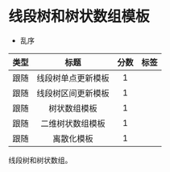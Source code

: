 # 线段树和树状数组模板
- 乱序

|类型|标题|分数|标签|
|:---:|:---:|:---:|:---:|
|跟随|线段树单点更新模板|1||
|跟随|线段树区间更新模板|1||
|跟随|树状数组模板|1||
|跟随|二维树状数组模板|1||
|跟随|离散化模板|1||

线段树和树状数组。

